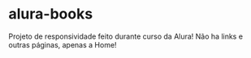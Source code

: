 # alura-books
Projeto de responsividade feito durante curso da Alura! Não ha links e outras páginas, apenas a Home!
